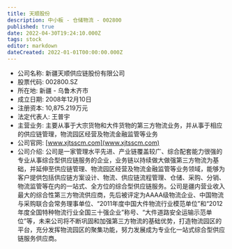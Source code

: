 ```yaml
---
title: 天顺股份
description: 中小板 - 仓储物流 - 002800
published: true
date: 2022-04-30T19:24:10.000Z
tags: stock
editor: markdown
dateCreated: 2022-01-01T00:00:00.000Z
---
```


- 公司名称: 新疆天顺供应链股份有限公司
- 股票代码: 002800.SZ
- 所在地: 新疆 - 乌鲁木齐市
- 成立日期: 2008年12月10日
- 注册资本: 10,875.219万元
- 法定代表人: 王普宇
- 主营业务: 主要从事于大宗货物和大件货物的第三方物流业务，并从事于相应的供应链管理，物流园区经营及物流金融监管等业务
- 公司官网: [www.xjtsscm.com](www.xjtsscm.com)
- 公司介绍: 公司是一家管理水平先进、产业链覆盖较广、综合配套能力很强的专业从事综合型供应链服务的企业，业务链以持续做大做强第三方物流为基础，并延伸至供应链管理、物流园区经营及物流金融监管等业务领域，能够为客户提供包括供应链方案设计、物流、供应链流程管理、仓储、采购、分销、物流监管等在内的一站式、全方位的综合型供应链服务。公司是疆内营业收入最大的综合性第三方物流供应商，先后被评定为AAAA级物流企业、中国物流与采购联合会常务理事单位、“2011年度中国大件物流行业模范单位”和“2012年度全国特种物流行业全国三十强企业”称号、“大件道路安全运输示范单位”等，未来公司将不断巩固和加强第三方物流的基础优势，打造物流园区的平台，充分发挥物流园区的聚集功能，努力发展成为专业化一站式综合型供应链服务供应商。


